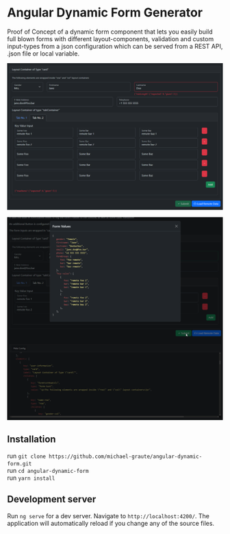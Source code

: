 # Angular Dynamic Form Generator

Proof of Concept of a dynamic form component that lets you easily build full blown forms with different layout-components, validation and custom input-types from a json configuration which can be served from a REST API, .json file or local variable.

![dynamic-form-screenshot.png](dynamic-form-screenshot.png)  

![dynamic-form-screenshot-2.png](dynamic-form-screenshot-2.png)
## Installation

run `git clone https://github.com/michael-graute/angular-dynamic-form.git`  
run `cd angular-dynamic-form`  
run `yarn install`

## Development server

Run `ng serve` for a dev server. Navigate to `http://localhost:4200/`. The application will automatically reload if you change any of the source files.
